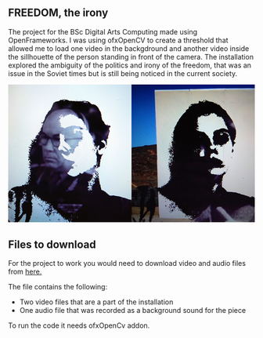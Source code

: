 ## FREEDOM, the irony

The project for the BSc Digital Arts Computing made using OpenFrameworks.
I was using ofxOpenCV to create a threshold that allowed me to load one video in the backgdround and another video inside the sillhouette of the person standing in front of the camera. 
The installation explored the ambiguity of the politics and irony of the freedom, that was an issue in the Soviet times but is still being noticed in the current society.

![exampleImage](git.jpg)


## Files to download

For the project to work you would need to download video and audio files from [here.](https://www.dropbox.com/sh/gcaf4ojrz7hwfjc/AACjClMdGUJJ_zSyAVS5k7YZa?dl=0)

The file contains the following:
* Two video files that are a part of the installation
* One audio file that was recorded as a background sound for the piece

To run the code it needs ofxOpenCv addon.
